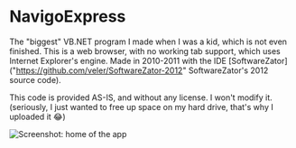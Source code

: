 # NavigoExpress
The "biggest" VB.NET program I made when I was a kid, which is not even finished. This is a web browser, with no working tab support, which uses Internet Explorer's engine.
Made in 2010-2011 with the IDE [SoftwareZator]("https://github.com/veler/SoftwareZator-2012" SoftwareZator's 2012 source code).

This code is provided AS-IS, and without any license. I won't modify it.
(seriously, I just wanted to free up space on my hard drive, that's why I uploaded it 😂)

![Screenshot: home of the app](../master/screenshot.png "Home of the app")
